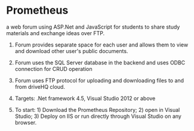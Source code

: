 # Prometheus
a web forum using ASP.Net and JavaScript for students to share study materials and exchange ideas over FTP.

1) Forum provides separate space for each user and allows them to view and download other user's public documents.

2) Forum uses the SQL Server database in the backend and uses ODBC connection for CRUD operation

3) Forum uses FTP protocol for uploading and downloading files to and from driveHQ cloud.

4) Targets: .Net framework 4.5, Visual Studio 2012 or above

5) To start: 1) Download the Prometheus Repository; 2) open in Visual Studio; 3) Deploy on IIS or run directly through Visual Studio on any browser.


